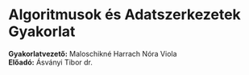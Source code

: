 # Algoritmusok és Adatszerkezetek Gyakorlat

**Gyakorlatvezető:** Maloschikné Harrach Nóra Viola  
**Előadó:** Ásványi Tibor dr.